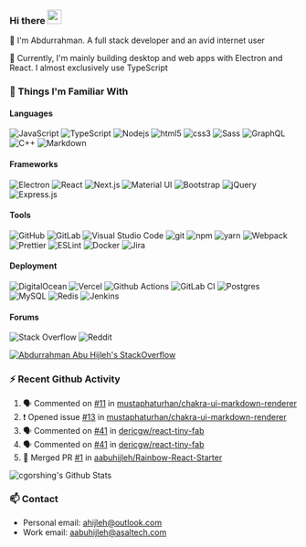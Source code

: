 ### Hi there <img src="https://media.giphy.com/media/hvRJCLFzcasrR4ia7z/giphy.gif" width="25px">

📝 I'm Abdurrahman. A full stack developer and an avid internet user

💼 Currently, I'm mainly building desktop and web apps with Electron and React. I almost exclusively use TypeScript

### 🔭 Things I'm Familiar With

#### Languages

<p>
<img alt="JavaScript" src="https://img.shields.io/badge/-JavaScript-F7DF1E?style=flat-square&logo=javascript&logoColor=white" />
<img alt="TypeScript" src="https://img.shields.io/badge/-TypeScript-007ACC?style=flat-square&logo=typescript&logoColor=white" />
<img alt="Nodejs" src="https://img.shields.io/badge/-Nodejs-43853d?style=flat-square&logo=Node.js&logoColor=white" />
<img alt="html5" src="https://img.shields.io/badge/-HTML5-E34F26?style=flat-square&logo=html5&logoColor=white" />
<img alt="css3" src="https://img.shields.io/badge/-CSS3-1572B6?style=flat-square&logo=css3&logoColor=white" />
<img alt="Sass" src="https://img.shields.io/badge/-Sass-CC6699?style=flat-square&logo=sass&logoColor=white" />
<img alt="GraphQL" src="https://img.shields.io/badge/-GraphQL-E10098?style=flat-square&logo=graphql&logoColor=white" />
<img alt="C++" src="https://img.shields.io/badge/-C++-%2300599C.svg?&style=flat-sqaure&logo=c%2B%2B&ogoColor=white"/>
<img alt="Markdown" src="https://img.shields.io/badge/-Markdown-%23000000.svg?&style=flat-sqaure&logo=markdown&logoColor=white"/>

</p>

#### Frameworks

<p>
<img alt="Electron" src="https://img.shields.io/badge/-Electron-47848F?style=flat-square&logo=electron&logoColor=white" />
<img alt="React" src="https://img.shields.io/badge/-React-45b8d8?style=flat-square&logo=react&logoColor=white" />
<img alt="Next.js" src="https://img.shields.io/badge/-Next.js-000000?style=flat-square&logo=next.js&logoColor=white">
<img alt="Material UI" src="https://img.shields.io/badge/-Material_UI-%230081CB.svg?&style=flat-sqaure&logo=material-ui&logoColor=white"/>
<img alt="Bootstrap" src="https://img.shields.io/badge/-Bootstrap-563D7C?style=flat-square&logo=bootstrap&logoColor=white" />
<img alt="jQuery" src="https://img.shields.io/badge/-jQuery-%230769AD.svg?&style=flat-sqaure&logo=jquery&logoColor=white"/>
<img alt="Express.js" src="https://img.shields.io/badge/-Express.js-%23404d59.svg?&style=flat-sqaure"/>
</p>

#### Tools

<p>
<img alt="GitHub" src="https://img.shields.io/badge/-GitHub-181717?style=flat-square&logo=github&logoColor=white" />
<img alt="GitLab" src="https://img.shields.io/badge/-GitLab-%23181717.svg?&style=flat-sqaure&logo=gitlab&logoColor=white"/>
<img alt="Visual Studio Code" src="https://img.shields.io/badge/-Visual%20Studio%20Code-007ACC?style=flat-square&logo=visual-studio-code&logoColor=white" />
<img alt="git" src="https://img.shields.io/badge/-Git-F05032?style=flat-square&logo=git&logoColor=white" />
<img alt="npm" src="https://img.shields.io/badge/-NPM-CB3837?style=flat-square&logo=npm&logoColor=white" />
<img alt="yarn" src="https://img.shields.io/badge/-Yarn-2C8EBB?style=flat-square&logo=yarn&logoColor=white" />
<img alt="Webpack" src="https://img.shields.io/badge/-Webpack-8DD6F9?style=flat-square&logo=webpack&logoColor=white" />
<img alt="Prettier" src="https://img.shields.io/badge/-Prettier-F7B93E?style=flat-square&logo=prettier&logoColor=white" />
<img alt="ESLint" src="https://img.shields.io/badge/-ESLint-4B32C3?style=flat-square&logo=eslint&logoColor=white" />
<img alt="Docker" src="https://img.shields.io/badge/-Docker-%230db7ed.svg?&style=flat-square&logo=docker&logoColor=white"/>
<img alt="Jira" src="https://img.shields.io/badge/-Jira-0052CC?style=flat-square&logo=jira-software&logoColor=white" />
</p>

#### Deployment

<p>
<img alt="DigitalOcean" src="https://img.shields.io/badge/-DigitalOcean-0080FF?style=flat-square&logo=DigitalOcean&logoColor=white" />
<img alt="Vercel" src="https://img.shields.io/badge/-Vercel-000000?style=flat-square&logo=vercel&logoColor=white" />
<img alt="Github Actions" src="https://img.shields.io/badge/-Github_Actions-2088FF?style=flat-square&logo=github-actions&logoColor=white" />
<img alt="GitLab CI" src="https://img.shields.io/badge/-GitLabCI-%23181717.svg?&style=flat-sqaure&logo=gitlab&logoColor=white"/>
<img alt="Postgres" src ="https://img.shields.io/badge/-Postgres-%23316192.svg?&style=flat-sqaure&logo=postgresql&logoColor=white"/>
<img alt="MySQL" src="https://img.shields.io/badge/-MySQL-4479A1?style=flat-square&logo=mysql&logoColor=white" />
<img alt="Redis" src="https://img.shields.io/badge/-Redis-DC382D?style=flat-square&logo=redis&logoColor=white" />
<img alt="Jenkins" src="https://img.shields.io/badge/-Jenkins-%232C5263.svg?&style=flat-sqaure&logo=jenkins&logoColor=white"/>
</p>

#### Forums

<p>
<img alt="Stack Overflow" src="https://img.shields.io/badge/-StackOverflow-FE7A16?style=flat-square&logo=stack-overflow&logoColor=white"/>
<img alt="Reddit" src="https://img.shields.io/badge/-reddit-%23FF4500.svg?&style=flat-square&logo=Reddit&logoColor=white"/>
</p>

[![Abdurrahman Abu Hijleh's StackOverflow](https://github-readme-stackoverflow.vercel.app/?userID=9698583&theme=dark&layout=compact)](https://stackoverflow.com/users/9698583/aabuhijleh)

### ⚡ Recent Github Activity

<!--START_SECTION:activity-->

1. 🗣 Commented on [#11](https://github.com/mustaphaturhan/chakra-ui-markdown-renderer/issues/11) in [mustaphaturhan/chakra-ui-markdown-renderer](https://github.com/mustaphaturhan/chakra-ui-markdown-renderer)
2. ❗️ Opened issue [#13](https://github.com/mustaphaturhan/chakra-ui-markdown-renderer/issues/13) in [mustaphaturhan/chakra-ui-markdown-renderer](https://github.com/mustaphaturhan/chakra-ui-markdown-renderer)
3. 🗣 Commented on [#41](https://github.com/dericgw/react-tiny-fab/issues/41) in [dericgw/react-tiny-fab](https://github.com/dericgw/react-tiny-fab)
4. 🗣 Commented on [#41](https://github.com/dericgw/react-tiny-fab/issues/41) in [dericgw/react-tiny-fab](https://github.com/dericgw/react-tiny-fab)
5. 🎉 Merged PR [#1](https://github.com/aabuhijleh/Rainbow-React-Starter/pull/1) in [aabuhijleh/Rainbow-React-Starter](https://github.com/aabuhijleh/Rainbow-React-Starter)

<!--END_SECTION:activity-->

<p>
  <img alt="cgorshing's Github Stats" src="https://github-readme-stats.codestackr.vercel.app/api?username=aabuhijleh&show_icons=true&hide_border=true&theme=tokyonight" />
</p>

### 📫 Contact

- Personal email: [ahijleh@outlook.com](mailto:ahijleh@outlook.com)
- Work email: [aabuhijleh@asaltech.com](mailto:aabuhijleh@asaltech.com)

